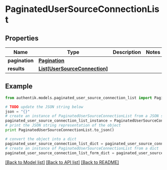 # PaginatedUserSourceConnectionList


## Properties
Name | Type | Description | Notes
------------ | ------------- | ------------- | -------------
**pagination** | [**Pagination**](Pagination.md) |  | 
**results** | [**List[UserSourceConnection]**](UserSourceConnection.md) |  | 

## Example

```python
from authentik.models.paginated_user_source_connection_list import PaginatedUserSourceConnectionList

# TODO update the JSON string below
json = "{}"
# create an instance of PaginatedUserSourceConnectionList from a JSON string
paginated_user_source_connection_list_instance = PaginatedUserSourceConnectionList.from_json(json)
# print the JSON string representation of the object
print PaginatedUserSourceConnectionList.to_json()

# convert the object into a dict
paginated_user_source_connection_list_dict = paginated_user_source_connection_list_instance.to_dict()
# create an instance of PaginatedUserSourceConnectionList from a dict
paginated_user_source_connection_list_form_dict = paginated_user_source_connection_list.from_dict(paginated_user_source_connection_list_dict)
```
[[Back to Model list]](../README.md#documentation-for-models) [[Back to API list]](../README.md#documentation-for-api-endpoints) [[Back to README]](../README.md)


